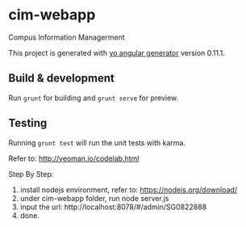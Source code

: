 # cim-webapp
Compus Information Managerment

This project is generated with [yo angular generator](https://github.com/yeoman/generator-angular)
version 0.11.1.

## Build & development

Run `grunt` for building and `grunt serve` for preview.

## Testing

Running `grunt test` will run the unit tests with karma.

Refer to: http://yeoman.io/codelab.html

Step By Step:  
1. install nodejs environment, refer to: https://nodejs.org/download/  
2. under cim-webapp folder, run node server.js  
3. input the url: http://localhost:8078/#/admin/SG0822888  
4. done.  
